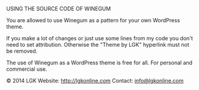 USING THE SOURCE CODE OF WINEGUM

You are allowed to use Winegum as a pattern for your own WordPress theme.

If you make a lot of changes or just use some lines from my code you don't need to set attribution.
Otherwise the "Theme by LGK" hyperlink must not be removed.

The use of Winegum as a WordPress theme is free for all. For personal and commercial use.


&copy; 2014 LGK
Website: http://lgkonline.com
Contact: info@lgkonline.com